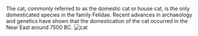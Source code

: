 The cat, commonly referred to as the domestic cat or house cat, is the only domesticated species in the family Felidae. Recent advances in archaeology and genetics have shown that the domestication of the cat occurred in the Near East around 7500 BC.
![cat](https://img.freepik.com/free-photo/cute-domestic-kitten-sits-window-staring-outside-generative-ai_188544-12519.jpg)
